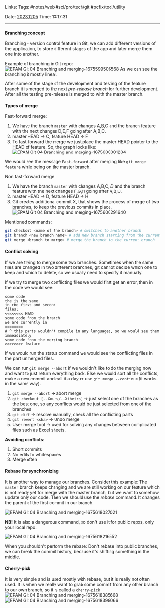   
Links:
Tags: #notes/web #sci/pro/tech/git #pcfix/tool/utility

Date: [20230205](../../../200%20Diary/205%20Day/20230205.md)
Time: 13:17:31
_____

#### Branching concept
Branching - version control feature in Git, we can add different versions of the application, to store different stages of the app and later merge them one into another.

Example of branching in Git repo:
![EPAM Git 04 Branching and merging-1675599506568](../../../300%20Utils/305%20Attachments/EPAM%20Git%2004%20Branching%20and%20merging-1675599506568.jpeg)
As we can see the branching it mostly lineal.

After some of the stage of the development and testing of the feature branch it is merged to the next *pre-release branch* for further development. After all the testing pre-release is merged to with the master branch.

#### Types of merge

Fast-forward merge:
1. We have the branch `master` with changes A,B,C and the branch feature with the next changes D,E,F going after A,B,C.
2. master HEAD -> C, feature HEAD -> F
3. To fast-forward the merge we just place the master HEAD pointer to the HEAD of feature. So, the graph looks like: ![EPAM Git 04 Branching and merging-1675600001204](../../../300%20Utils/305%20Attachments/EPAM%20Git%2004%20Branching%20and%20merging-1675600001204.jpeg)

We would see the message `Fast-forward` after merging like `git merge feature` while being on the master branch.

Non fast-forward merge:
1. We have the branch `master` with changes A,B,C, *D* and the branch feature with the next changes F,G,H going after A,B,C.
2. master HEAD -> D, feature HEAD -> H
3. Git creates additional commit X, that shows the process of merge of two branches, to keep the previous commits in place. ![EPAM Git 04 Branching and merging-1675600291640](../../../300%20Utils/305%20Attachments/EPAM%20Git%2004%20Branching%20and%20merging-1675600291640.jpeg)

Mentioned commands:
```bash
git checkout <name of the branch> # switches to another branch
git branch <new branch name> # add new branch starting from the current one to the git repo
git merge <branch to merge> # merge the branch to the current branch
```

#### Conflict solving
If we are trying to merge some two branches. Sometimes when the same files are changed in two different branches, git cannot decide which one to keep and which to delete, so we usually need to specify it manually.

If we try to merge two conflicting files we would first get an error, then in the code we would see:
```
some code
the is the same
in the first and second
files;
<<<<<<<< HEAD
some code from the branch
we are currently in
========
# ^ this parts wouldn't compile in any languages, so we would see them immeadiately
some code from the merging branch
>>>>>>>> feature
```

If we would run the status command we would see the conflicting files in the part unmerged files.

We can run `git merge --abort` if we wouldn't like to do the merging now and want to just return everything back. Else we would sort all the conflicts, make a new commit and call it a day or use `git merge --continue` (it works in the same way).

1. `git merge --abort` -> abort merge
2. `git checkout [--Xours/--Xtheirs]` -> just select one of the branches as the best one, so any conflicts would be just selected from one of the branches
3. `git diff` -> resolve manually, check all the conflicting parts
4. `git revert <sha>` -> Undo merge
5. User merge tool -> used for solving any changes between complicated files such as Excel sheets.

**Avoiding conflicts**:
1. Short commits
2. No edits to whitespaces
3. Merge often

#### Rebase for synchronizing
It is another way to manage our branches. Consider this example:
The `master` branch keeps changing and we are still working on our feature which is not ready yet for merge with the master branch, but we want to somehow update only our code. Then we should use the *rebase* command.
It changes the parent of the first commit in our branch.

![EPAM Git 04 Branching and merging-1675618027021](../../../300%20Utils/305%20Attachments/EPAM%20Git%2004%20Branching%20and%20merging-1675618027021.jpeg)

**NB!** It is also a dangerous command, so don't use it for public repos, only your local repo. 

![EPAM Git 04 Branching and merging-1675618216552](../../../300%20Utils/305%20Attachments/EPAM%20Git%2004%20Branching%20and%20merging-1675618216552.jpeg)

When you shouldn't perform the rebase:
Don't rebase into public branches, we can break the commit history, because it's shifting something in the middle.

#### Cherry-pick
It is very simple and is used mostly with rebase, but it is really not often used.
It is when we really want to grab some commit from any other branch to our own branch, so it is called a `cherry-pick`
![EPAM Git 04 Branching and merging-1675618385668](../../../300%20Utils/305%20Attachments/EPAM%20Git%2004%20Branching%20and%20merging-1675618385668.jpeg)
![EPAM Git 04 Branching and merging-1675618399066](../../../300%20Utils/305%20Attachments/EPAM%20Git%2004%20Branching%20and%20merging-1675618399066.jpeg)

